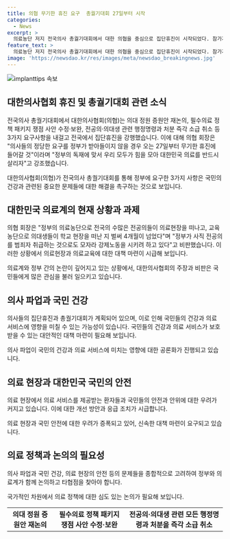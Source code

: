 ```yaml
---
title: 의협 무기한 휴진 요구  총궐기대회 27일부터 시작
categories:
  - News
excerpt: >
  의료농단 저지 전국의사 총궐기대회에서 대한 의협을 중심으로 집단휴진이 시작되었다. 참가자들은 피켓을 들고 의대 정원 증원안 재논의, 필수 의료 정책 패키지 쟁점 사안 수정, 보완 등을 요구했다. 의협 회장은 정부의 의료농단과 교육농단으로 의료 현장과 의대생에게 피해가 가고 있다며, 27일부터 무기한 휴진을 강행할 것이라고 밝혔다. 해당 사안은 대한민국 의료의 미래에 대한 우려와 반대에 대한 행동이다. [더팩트]
feature_text: >
  의료농단 저지 전국의사 총궐기대회에서 대한 의협을 중심으로 집단휴진이 시작되었다. 참가자들은 피켓을 들고 의대 정원 증원안 재논의, 필수 의료 정책 패키지 쟁점 사안 수정, 보완 등을 요구했다. 의협 회장은 정부의 의료농단과 교육농단으로 의료 현장과 의대생에게 피해가 가고 있다며, 27일부터 무기한 휴진을 강행할 것이라고 밝혔다. 해당 사안은 대한민국 의료의 미래에 대한 우려와 반대에 대한 행동이다. [더팩트]
image: 'https://newsdao.kr/res/images/meta/newsdao_breakingnews.jpg'
---
```


<p><img src="https://newsdao.kr/res/images/meta/newsdao_breakingnews.jpg" alt="implanttips 속보" /></p>

<h2 data-ke-size="size26">대한의사협회 휴진 및 총궐기대회 관련 소식</h2>

<p>전국의사 총궐기대회에서 대한의사협회(의협)는 의대 정원 증원안 재논의, 필수의료 정책 패키지 쟁점 사안 수정·보완, 전공의·의대생 관련 행정명령과 처분 즉각 소급 취소 등 3가지 요구사항을 내걸고 전국에서 집단휴진을 강행했습니다. 이에 대해 의협 회장은 "의사들의 정당한 요구를 정부가 받아들이지 않을 경우 오는 27일부터 무기한 휴진에 들어갈 것"이라며 "정부의 독재에 맞서 우리 모두가 힘을 모아 대한민국 의료를 반드시 살리자"고 강조했습니다.</p>

<p data-ke-size="size16">대한의사협회(의협)가 전국의사 총궐기대회를 통해 정부에 요구한 3가지 사항은 국민의 건강과 관련된 중요한 문제들에 대한 해결을 촉구하는 것으로 보입니다.</p>

<h2 data-ke-size="size26">대한민국 의료계의 현재 상황과 과제</h2>

<p>의협 회장은 "정부의 의료농단으로 전국의 수많은 전공의들이 의료현장을 떠나고, 교육농단으로 의대생들이 학교 현장을 떠난 지 벌써 4개월이 넘었다"며 "정부가 사직 전공의를 범죄자 취급하는 것으로도 모자라 강제노동을 시키려 하고 있다"고 비판했습니다. 이러한 상황에서 의료현장과 의료교육에 대한 대책 마련이 시급해 보입니다.</p>

<p data-ke-size="size16">의료계와 정부 간의 논란이 깊어지고 있는 상황에서, 대한의사협회의 주장과 비판은 국민들에게 많은 관심을 불러 일으키고 있습니다.</p>

<h2 data-ke-size="size26">의사 파업과 국민 건강</h2>

<p>의사들의 집단휴진과 총궐기대회가 계획되어 있으며, 이로 인해 국민들의 건강과 의료 서비스에 영향을 미칠 수 있는 가능성이 있습니다. 국민들의 건강과 의료 서비스가 보호받을 수 있는 대안적인 대책 마련이 필요해 보입니다.</p>

<p data-ke-size="size16">의사 파업이 국민의 건강과 의료 서비스에 미치는 영향에 대한 공론화가 진행되고 있습니다.</p>

<h2 data-ke-size="size26">의료 현장과 대한민국 국민의 안전</h2>

<p>의료 현장에서 의료 서비스를 제공받는 환자들과 국민들의 안전과 안위에 대한 우려가 커지고 있습니다. 이에 대한 개선 방안과 응급 조치가 시급합니다.</p>

<p data-ke-size="size16">의료 현장과 국민 안전에 대한 우려가 증폭되고 있어, 신속한 대책 마련이 요구되고 있습니다.</p>

<h2 data-ke-size="size26">의료 정책과 논의의 필요성</h2>

<p>의사 파업과 국민 건강, 의료 현장의 안전 등의 문제들을 종합적으로 고려하여 정부와 의료계가 함께 논의하고 타협점을 찾아야 합니다. </p>

<p data-ke-size="size16">국가적인 차원에서 의료 정책에 대한 심도 있는 논의가 필요해 보입니다.</p>

<table>
    <tbody>
        <tr>
            <td style="text-align: center; height: 17px;"><b>의대 정원 증원안 재논의</b></td>
            <td style="text-align: center; height: 17px;"><b>필수의료 정책 패키지 쟁점 사안 수정·보완</b></td>
            <td style="text-align: center; height: 17px;"><b>전공의·의대생 관련 모든 행정명령과 처분을 즉각 소급 취소</b></td>
        </tr>
    </tbody>
</table>

<p data-ke-size="size16">&nbsp;</p>

